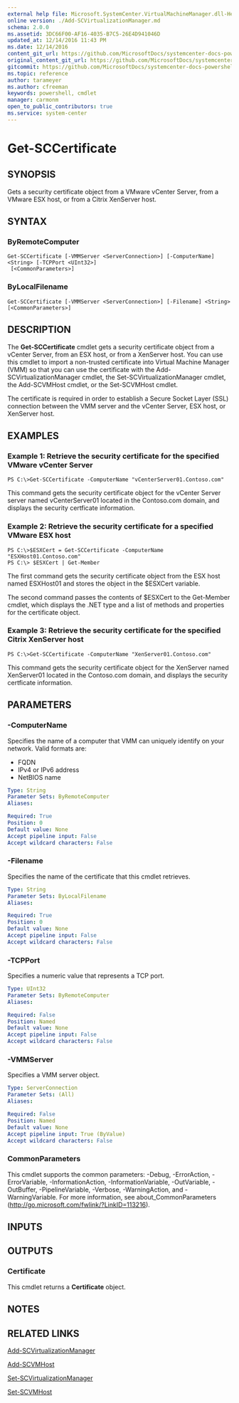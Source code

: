 ```yaml
---
external help file: Microsoft.SystemCenter.VirtualMachineManager.dll-Help.xml
online version: ./Add-SCVirtualizationManager.md
schema: 2.0.0
ms.assetid: 3DC66F00-AF16-4035-B7C5-26E4D941046D
updated_at: 12/14/2016 11:43 PM
ms.date: 12/14/2016
content_git_url: https://github.com/MicrosoftDocs/systemcenter-docs-powershell/blob/master/systemcenter-cmdlets/SystemCenter2016/VirtualMachineManager/v1.0/Get-SCCertificate.md
original_content_git_url: https://github.com/MicrosoftDocs/systemcenter-docs-powershell/blob/master/systemcenter-cmdlets/SystemCenter2016/VirtualMachineManager/v1.0/Get-SCCertificate.md
gitcommit: https://github.com/MicrosoftDocs/systemcenter-docs-powershell/blob/96cd9bd2780eb6b78c540fa00d3b8a4313e3ed40/systemcenter-cmdlets/SystemCenter2016/VirtualMachineManager/v1.0/Get-SCCertificate.md
ms.topic: reference
author: tarameyer
ms.author: cfreeman
keywords: powershell, cmdlet
manager: carmonm
open_to_public_contributors: true
ms.service: system-center
---
```


# Get-SCCertificate

## SYNOPSIS
Gets a security certificate object from a VMware vCenter Server, from a VMware ESX host, or from a Citrix XenServer host.

## SYNTAX

### ByRemoteComputer
```
Get-SCCertificate [-VMMServer <ServerConnection>] [-ComputerName] <String> [-TCPPort <UInt32>]
 [<CommonParameters>]
```

### ByLocalFilename
```
Get-SCCertificate [-VMMServer <ServerConnection>] [-Filename] <String> [<CommonParameters>]
```

## DESCRIPTION
The **Get-SCCertificate** cmdlet gets a security certificate object from a vCenter Server, from an ESX host, or from a XenServer host.
You can use this cmdlet to import a non-trusted certificate into Virtual Machine Manager (VMM) so that you can use the certificate with the Add-SCVirtualizationManager cmdlet, the Set-SCVirtualizationManager cmdlet, the Add-SCVMHost cmdlet, or the Set-SCVMHost cmdlet.

The certificate is required in order to establish a Secure Socket Layer (SSL) connection between the VMM server and the vCenter Server, ESX host, or XenServer host.

## EXAMPLES

### Example 1: Retrieve the security certificate for the specified VMware vCenter Server
```
PS C:\>Get-SCCertificate -ComputerName "vCenterServer01.Contoso.com"
```

This command gets the security certificate object for the vCenter Server server named vCenterServer01 located in the Contoso.com domain, and displays the security certficate information.

### Example 2: Retrieve the security certificate for a specified VMware ESX host
```
PS C:\>$ESXCert = Get-SCCertificate -ComputerName "ESXHost01.Contoso.com"
PS C:\> $ESXCert | Get-Member
```

The first command gets the security certificate object from the ESX host named ESXHost01 and stores the object in the $ESXCert variable.

The second command passes the contents of $ESXCert to the Get-Member cmdlet, which displays the .NET type and a list of methods and properties for the certificate object.

### Example 3: Retrieve the security certificate for the specified Citrix XenServer host
```
PS C:\>Get-SCCertificate -ComputerName "XenServer01.Contoso.com"
```

This command gets the security certificate object for the XenServer named XenServer01 located in the Contoso.com domain, and displays the security certficate information.

## PARAMETERS

### -ComputerName
Specifies the name of a computer that VMM can uniquely identify on your network.
Valid formats are: 

- FQDN
- IPv4 or IPv6 address
- NetBIOS name

```yaml
Type: String
Parameter Sets: ByRemoteComputer
Aliases: 

Required: True
Position: 0
Default value: None
Accept pipeline input: False
Accept wildcard characters: False
```

### -Filename
Specifies the name of the certificate that this cmdlet retrieves.

```yaml
Type: String
Parameter Sets: ByLocalFilename
Aliases: 

Required: True
Position: 0
Default value: None
Accept pipeline input: False
Accept wildcard characters: False
```

### -TCPPort
Specifies a numeric value that represents a TCP port.

```yaml
Type: UInt32
Parameter Sets: ByRemoteComputer
Aliases: 

Required: False
Position: Named
Default value: None
Accept pipeline input: False
Accept wildcard characters: False
```

### -VMMServer
Specifies a VMM server object.

```yaml
Type: ServerConnection
Parameter Sets: (All)
Aliases: 

Required: False
Position: Named
Default value: None
Accept pipeline input: True (ByValue)
Accept wildcard characters: False
```

### CommonParameters
This cmdlet supports the common parameters: -Debug, -ErrorAction, -ErrorVariable, -InformationAction, -InformationVariable, -OutVariable, -OutBuffer, -PipelineVariable, -Verbose, -WarningAction, and -WarningVariable. For more information, see about_CommonParameters (http://go.microsoft.com/fwlink/?LinkID=113216).

## INPUTS

## OUTPUTS

### Certificate
This cmdlet returns a **Certificate** object.

## NOTES

## RELATED LINKS

[Add-SCVirtualizationManager](xref:SystemCenter2016/VirtualMachineManager/v1.0/Add-SCVirtualizationManager.md)

[Add-SCVMHost](xref:SystemCenter2016/VirtualMachineManager/v1.0/Add-SCVMHost.md)

[Set-SCVirtualizationManager](xref:SystemCenter2016/VirtualMachineManager/v1.0/Set-SCVirtualizationManager.md)

[Set-SCVMHost](xref:SystemCenter2016/VirtualMachineManager/v1.0/Set-SCVMHost.md)

